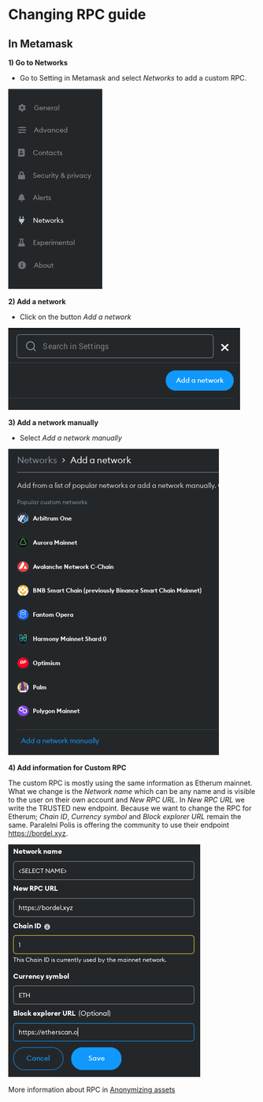# Changing RPC guide

## In Metamask

**1) Go to Networks**

- Go to Setting in Metamask and select *Networks* to add a custom RPC.

![](./pics/networks.png)

**2) Add a network**

- Click on the button *Add a network*

![](./pics/add_a_network.png)

**3) Add a network manually**

- Select *Add a network manually*

![](./pics/add_network_manually.png)

**4) Add information for Custom RPC**

The custom RPC is mostly using the same information as Etherum mainnet. What we change is the *Network name* which can be any name and is visible to the user on their own account 
and *New RPC URL*. In *New RPC URL* we write the TRUSTED new endpoint. Because we want to change the RPC for Etherum; *Chain ID*, *Currency symbol* and *Block explorer URL* remain 
the same. Paralelní Polis is offering the community to use their endpoint https://bordel.xyz.

![](./pics/custom_rpc_information.png)


More information about RPC in [Anonymizing assets](./anonymizing_assets.md)
